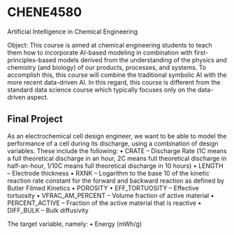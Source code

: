 # CHENE4580
Artificial Intelligence in Chemical Engineering 

Object:
This course is aimed at chemical engineering students to teach them how to 
incorporate AI-based modeling in combination with first-principles-based models derived from the 
understanding of the physics and chemistry (and biology) of our products, processes, and systems. To 
accomplish this, this course will combine the traditional symbolic AI with the more recent data-driven AI. 
In this regard, this course is different from the standard data science course which typically focuses only 
on the data-driven aspect.

## Final Project
As an electrochemical cell design engineer, we want to be able to model the performance of a cell during its discharge, using a combination of design variables. These include the following:
• CRATE – Discharge Rate (1C means a full theoretical discharge in an hour, 2C means full theoretical discharge in half-an-hour, 1/10C means full theoretical discharge in 10 hours)
• LENGTH – Electrode thickness
• RXNK – Logarithm to the base 10 of the kinetic reaction rate constant for the
forward and backward reaction as defined by Butler Filmed Kinetics
• POROSITY
• EFF_TORTUOSITY – Effective tortuosity
• VFRAC_AM_PERCENT – Volume fraction of active material
• PERCENT_ACTIVE – Fraction of the active material that is reactive
• DIFF_BULK – Bulk diffusivity

The target variable, namely:
• Energy (mWh/g)
